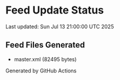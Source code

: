 # Feed Update Status
Last updated: Sun Jul 13 21:00:00 UTC 2025

## Feed Files Generated
- master.xml (82495 bytes)

Generated by GitHub Actions
